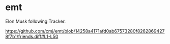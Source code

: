 # emt
Elon Musk following Tracker.

https://github.com/cmj/emt/blob/14258a4171afd0ab67573280f82628694278f7b1/friends.diff#L1-L50
